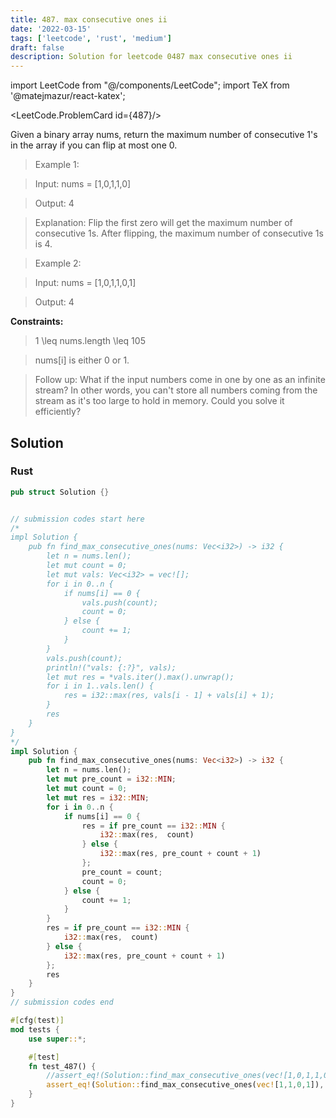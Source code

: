 ```yaml
---
title: 487. max consecutive ones ii
date: '2022-03-15'
tags: ['leetcode', 'rust', 'medium']
draft: false
description: Solution for leetcode 0487 max consecutive ones ii
---
```

import LeetCode from "@/components/LeetCode";
import TeX from '@matejmazur/react-katex';

<LeetCode.ProblemCard id={487}/>

Given a binary array nums, return the maximum number of consecutive 1's in the array if you can flip at most one 0.



 



 > Example 1:



 > Input: nums <TeX>=</TeX> [1,0,1,1,0]

 > Output: 4

 > Explanation: Flip the first zero will get the maximum number of consecutive 1s. After flipping, the maximum number of consecutive 1s is 4.

 > Example 2:



 > Input: nums <TeX>=</TeX> [1,0,1,1,0,1]

 > Output: 4

 



**Constraints:**



 > 1 <TeX>\leq</TeX> nums.length <TeX>\leq</TeX> 105

 > nums[i] is either 0 or 1.

 



 > Follow up: What if the input numbers come in one by one as an infinite stream? In other words, you can't store all numbers coming from the stream as it's too large to hold in memory. Could you solve it efficiently?


## Solution
### Rust
```rust
pub struct Solution {}


// submission codes start here
/*
impl Solution {
    pub fn find_max_consecutive_ones(nums: Vec<i32>) -> i32 {
        let n = nums.len();
        let mut count = 0;
        let mut vals: Vec<i32> = vec![];
        for i in 0..n {
            if nums[i] == 0 {
                vals.push(count);
                count = 0;
            } else {
                count += 1;
            }
        }
        vals.push(count);
        println!("vals: {:?}", vals);
        let mut res = *vals.iter().max().unwrap();
        for i in 1..vals.len() {
            res = i32::max(res, vals[i - 1] + vals[i] + 1);
        }
        res
    }
}
*/
impl Solution {
    pub fn find_max_consecutive_ones(nums: Vec<i32>) -> i32 {
        let n = nums.len();
        let mut pre_count = i32::MIN;
        let mut count = 0;
        let mut res = i32::MIN;
        for i in 0..n {
            if nums[i] == 0 {
                res = if pre_count == i32::MIN {
                    i32::max(res,  count)
                } else {
                    i32::max(res, pre_count + count + 1)
                };
                pre_count = count;
                count = 0;
            } else {
                count += 1;
            }
        }
        res = if pre_count == i32::MIN {
            i32::max(res,  count)
        } else {
            i32::max(res, pre_count + count + 1)
        };
        res
    }
}
// submission codes end

#[cfg(test)]
mod tests {
    use super::*;

    #[test]
    fn test_487() {
        //assert_eq!(Solution::find_max_consecutive_ones(vec![1,0,1,1,0]), 4);
        assert_eq!(Solution::find_max_consecutive_ones(vec![1,1,0,1]), 4);
    }
}

```
